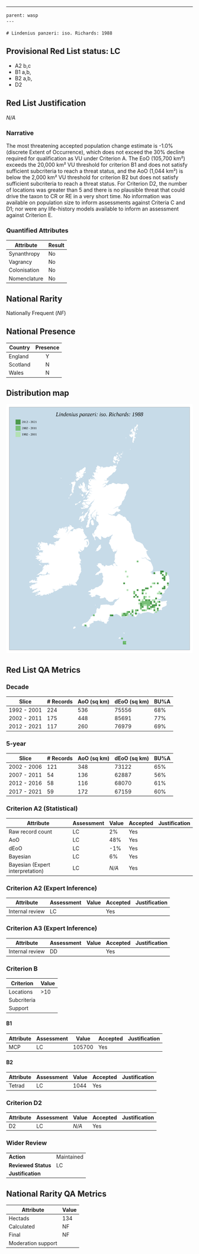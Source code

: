 ---
    parent: wasp
    ---

    # Lindenius panzeri: iso. Richards: 1988

## Provisional Red List status: LC
- A2 b,c
- B1 a,b, 
- B2 a,b, 
- D2

## Red List Justification
*N/A*
### Narrative


The most threatening accepted population change estimate is -1.0% (discrete Extent of Occurrence), which does not exceed the 30% decline required for qualification as VU under Criterion A. The EoO (105,700 km²) exceeds the 20,000 km² VU threshold for criterion B1 and does not satisfy sufficient subcriteria to reach a threat status, and the AoO (1,044 km²) is below the 2,000 km² VU threshold for criterion B2 but does not satisfy sufficient subcriteria to reach a threat status. For Criterion D2, the number of locations was greater than 5 and there is no plausible threat that could drive the taxon to CR or RE in a very short time. No information was available on population size to inform assessments against Criteria C and D1; nor were any life-history models available to inform an assessment against Criterion E.
### Quantified Attributes
|Attribute|Result|
|---|---|
|Synanthropy|No|
|Vagrancy|No|
|Colonisation|No|
|Nomenclature|No|


## National Rarity
Nationally Frequent (*NF*)

## National Presence
|Country|Presence
|---|:-:|
|England|Y|
|Scotland|N|
|Wales|N|


## Distribution map
![](../map/163.svg)

## Red List QA Metrics
### Decade
| Slice | # Records | AoO (sq km) | dEoO (sq km) |BU%A |
|---|---|---|---|---|
|1992 - 2001|224|536|75556|68%|
|2002 - 2011|175|448|85691|77%|
|2012 - 2021|117|260|76979|69%|
### 5-year
| Slice | # Records | AoO (sq km) | dEoO (sq km) |BU%A |
|---|---|---|---|---|
|2002 - 2006|121|348|73122|65%|
|2007 - 2011|54|136|62887|56%|
|2012 - 2016|58|116|68070|61%|
|2017 - 2021|59|172|67159|60%|
### Criterion A2 (Statistical)
|Attribute|Assessment|Value|Accepted|Justification
|---|---|---|---|---|
|Raw record count|LC|2%|Yes||
|AoO|LC|48%|Yes||
|dEoO|LC|-1%|Yes||
|Bayesian|LC|6%|Yes||
|Bayesian (Expert interpretation)|LC|*N/A*|Yes||
### Criterion A2 (Expert Inference)
|Attribute|Assessment|Value|Accepted|Justification
|---|---|---|---|---|
|Internal review|LC||Yes||
### Criterion A3 (Expert Inference)
|Attribute|Assessment|Value|Accepted|Justification
|---|---|---|---|---|
|Internal review|DD||Yes||
### Criterion B
|Criterion| Value|
|---|---|
|Locations|>10|
|Subcriteria||
|Support||
#### B1
|Attribute|Assessment|Value|Accepted|Justification
|---|---|---|---|---|
|MCP|LC|105700|Yes||
#### B2
|Attribute|Assessment|Value|Accepted|Justification
|---|---|---|---|---|
|Tetrad|LC|1044|Yes||
### Criterion D2
|Attribute|Assessment|Value|Accepted|Justification
|---|---|---|---|---|
|D2|LC|*N/A*|Yes||
### Wider Review
|  |  |
|---|---|
|**Action**|Maintained|
|**Reviewed Status**|LC|
|**Justification**||


## National Rarity QA Metrics
|Attribute|Value|
|---|---|
|Hectads|134|
|Calculated|NF|
|Final|NF|
|Moderation support||


